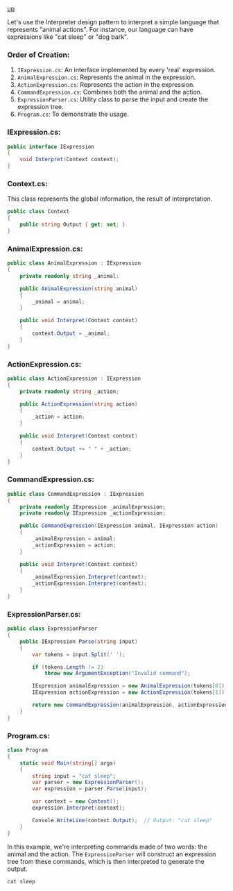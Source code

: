 [up](../README.md)

Let's use the Interpreter design pattern to interpret a simple language that represents "animal actions". 
For instance, our language can have expressions like "cat sleep" or "dog bark".

### Order of Creation:

1. `IExpression.cs`: An interface implemented by every 'real' expression.
2. `AnimalExpression.cs`: Represents the animal in the expression.
3. `ActionExpression.cs`: Represents the action in the expression.
4. `CommandExpression.cs`: Combines both the animal and the action.
5. `ExpressionParser.cs`: Utility class to parse the input and create the expression tree.
6. `Program.cs`: To demonstrate the usage.

### IExpression.cs:

```csharp
public interface IExpression
{
    void Interpret(Context context);
}
```

### Context.cs:

This class represents the global information, the result of interpretation.

```csharp
public class Context
{
    public string Output { get; set; }
}
```

### AnimalExpression.cs:

```csharp
public class AnimalExpression : IExpression
{
    private readonly string _animal;

    public AnimalExpression(string animal)
    {
        _animal = animal;
    }

    public void Interpret(Context context)
    {
        context.Output = _animal;
    }
}
```

### ActionExpression.cs:

```csharp
public class ActionExpression : IExpression
{
    private readonly string _action;

    public ActionExpression(string action)
    {
        _action = action;
    }

    public void Interpret(Context context)
    {
        context.Output += " " + _action;
    }
}
```

### CommandExpression.cs:

```csharp
public class CommandExpression : IExpression
{
    private readonly IExpression _animalExpression;
    private readonly IExpression _actionExpression;

    public CommandExpression(IExpression animal, IExpression action)
    {
        _animalExpression = animal;
        _actionExpression = action;
    }

    public void Interpret(Context context)
    {
        _animalExpression.Interpret(context);
        _actionExpression.Interpret(context);
    }
}
```

### ExpressionParser.cs:

```csharp
public class ExpressionParser
{
    public IExpression Parse(string input)
    {
        var tokens = input.Split(' ');

        if (tokens.Length != 2)
            throw new ArgumentException("Invalid command");

        IExpression animalExpression = new AnimalExpression(tokens[0]);
        IExpression actionExpression = new ActionExpression(tokens[1]);

        return new CommandExpression(animalExpression, actionExpression);
    }
}
```

### Program.cs:

```csharp
class Program
{
    static void Main(string[] args)
    {
        string input = "cat sleep";
        var parser = new ExpressionParser();
        var expression = parser.Parse(input);

        var context = new Context();
        expression.Interpret(context);

        Console.WriteLine(context.Output);  // Output: "cat sleep"
    }
}
```

In this example, we're interpreting commands made of two words: the animal and the action. The `ExpressionParser` will construct an expression tree from these commands, which is then interpreted to generate the output.


```
cat sleep
```

